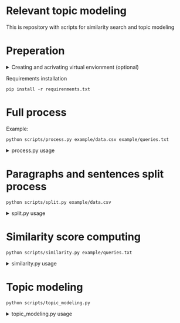 # Relevant topic modeling

This is repository with scripts for similarity search and topic modeling

# Preperation

<details>
<summary>Creating and acrivating virtual envionment (optional)</summary>
Creating virtual enviornment

```
python -m venv venv
```
Activating virtual enviornment

Windows

```
venv\Scripts\activate.bat
```

Linux

```
source <venv>/bin/activate
```

</details>

Requirements installation

```
pip install -r requirenments.txt
```

# Full process

Example:

```
python scripts/process.py example/data.csv example/queries.txt
```

<details>
<summary>process.py usage</summary>
  
``` 
usage: process.py [-h] [-o OUTPUT] [-l LANG] [-s] [-m MODEL] [-t THRESHOLD] [-sm SPACY_MODEL] [-gpt GPT_MODEL]
                  input queries

positional arguments:
  input                 path to input file
  queries               path to file with regex queries for relevant sentences search

options:
  -h, --help            show this help message and exit
  -o OUTPUT, --output OUTPUT
                        path to directory where output files will be stored (default: ../data/)
  -l LANG, --lang LANG  language of documents (default: en)
  -s, --smart           use smart paragraphisation
  -m MODEL, --model MODEL
                        model for embedding (default: sentence-transformers/sentence-t5-xl)
  -t THRESHOLD, --threshold THRESHOLD
                        threshold to determine relevant sentences (default: 0.5)
  -sm SPACY_MODEL, --spacy_model SPACY_MODEL
                        spacy model for lemmatization (default: en_core_web_lg)
  -gpt GPT_MODEL, --gpt_model GPT_MODEL
                        model for topic representation and summary (default: None)
```

</details>

# Paragraphs and sentences split process

```
python scripts/split.py example/data.csv
```

<details>
<summary>split.py usage</summary>
  
```
usage: split.py [-h] [-o OUTPUT] [-l LANG] [-s] [-m MODEL] input

positional arguments:
  input                 path to input file

options:
  -h, --help            show this help message and exit
  -o OUTPUT, --output OUTPUT
                        path to directory where output files will be stored (default: ../data/)
  -l LANG, --lang LANG  language of documents (default: en)
  -s, --smart           use smart paragraphisation
  -m MODEL, --model MODEL
                        model for smart paragraphisation (default: sentence-transformers/sentence-t5-xl)
```

</details>

# Similarity score computing

```
python scripts/similarity.py example/queries.txt
```

<details>
<summary>similarity.py usage</summary>
  
```
usage: similarity.py [-h] [-i INPUT] [-o OUTPUT] [-e EMBEDDINGS] [-m MODEL] queries

positional arguments:
  queries               path to file with regex queries for relevant sentences search

options:
  -h, --help            show this help message and exit
  -i INPUT, --input INPUT
                        path to directory with paragraphs.csv and sentences.csv (default: ../data/)
  -o OUTPUT, --output OUTPUT
                        path to directory where files will be stored (default: ../data/)
  -e EMBEDDINGS, --embeddings EMBEDDINGS
                        is there embeddings
  -m MODEL, --model MODEL
                        model for embedding (default: sentence-transformers/sentence-t5-xl)
```

</details>

# Topic modeling

```
python scripts/topic_modeling.py
```

<details>
<summary>topic_modeling.py usage</summary>
  
```
usage: topic_modeling.py [-h] [-i INPUT] [-o OUTPUT] [-t THRESHOLD] [-sm SPACY_MODEL] [-m MODEL] [-gpt GPT_MODEL]

options:
  -h, --help            show this help message and exit
  -i INPUT, --input INPUT
                        path to directory with sentences_sim.csv, optionaly with sentences_embeddings.npy, documents.csv (default:
                        ../data/)
  -o OUTPUT, --output OUTPUT
                        path to directory where files will be stored (default: ../data/)
  -t THRESHOLD, --threshold THRESHOLD
                        threshold to determine relevant sentences (default: 0.5)
  -sm SPACY_MODEL, --spacy_model SPACY_MODEL
                        spacy model for lemmatization (default: en_core_web_lg)
  -m MODEL, --model MODEL
                        model for embedding (default: sentence-transformers/sentence-t5-xl)
  -gpt GPT_MODEL, --gpt_model GPT_MODEL
                        model for topic representation and summary (default: None)
```

</details>
